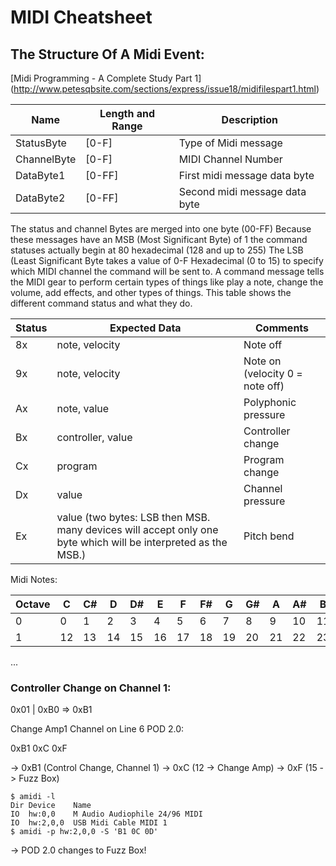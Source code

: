 # MIDI Cheatsheet

## The Structure Of A Midi Event:

[Midi Programming - A Complete Study Part 1] (http://www.petesqbsite.com/sections/express/issue18/midifilespart1.html)

Name        | Length and Range| Description
------------|-----------------|------------------------------
StatusByte  | [0-F]           | Type of Midi message
ChannelByte | [0-F]           | MIDI Channel Number
DataByte1   | [0-FF]          | First midi message data byte
DataByte2   | [0-FF]          | Second midi message data byte

The status and channel Bytes are merged into one byte (00-FF) Because these messages have an MSB (Most Significant Byte) of 1 the command statuses actually begin at 80 hexadecimal (128 and up to 255) The LSB (Least Significant Byte takes a value of 0-F Hexadecimal (0 to 15) to specify which MIDI channel the command will be sent to. A command message tells the MIDI gear to perform certain types of things like play a note, change the volume, add effects, and other types of things. This table shows the different command status and what they do.

Status | Expected Data     | Comments
-------|-------------------|------------------------------------------
8x     | note, velocity    | Note off
9x     | note, velocity    | Note on (velocity 0 = note off)
Ax     | note, value       | Polyphonic pressure
Bx     | controller, value | Controller change
Cx     | program           | Program change
Dx     | value             | Channel pressure
Ex     | value (two bytes: LSB then MSB. many devices will accept only one byte which will be interpreted as the MSB.) | Pitch bend

Midi Notes:

Octave | C  | C# | D  | D# | E  | F  | F# | G  | G# | A  | A# | B
-------|----|----|----|----|----|----|----|----|----|----|----|----
0      |  0 |  1 |  2 |  3 |  4 |  5 |  6 |  7 |  8 |  9 | 10 | 11
1      | 12 | 13 | 14 | 15 | 16 | 17 | 18 | 19 | 20 | 21 | 22 | 23
...

### Controller Change on Channel 1:

0x01 | 0xB0 => 0xB1

Change Amp1 Channel on Line 6 POD 2.0:

0xB1 0xC 0xF

-> 0xB1 (Control Change, Channel 1)
-> 0xC (12 -> Change Amp)
-> 0xF (15 -> Fuzz Box)

    $ amidi -l
    Dir Device    Name
    IO  hw:0,0    M Audio Audiophile 24/96 MIDI
    IO  hw:2,0,0  USB Midi Cable MIDI 1
    $ amidi -p hw:2,0,0 -S 'B1 0C 0D'

-> POD 2.0 changes to Fuzz Box!
